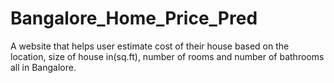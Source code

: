 # Bangalore_Home_Price_Pred
A website that helps user estimate cost of their house based on the location, size of house in(sq.ft), number of rooms and number of bathrooms all in Bangalore.
